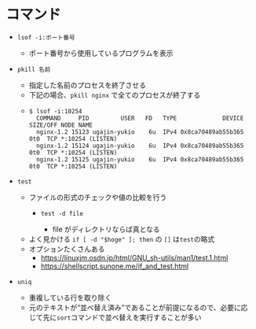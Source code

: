 # コマンド

- `lsof -i:ポート番号`
  - ポート番号から使用しているプログラムを表示

- `pkill 名前`
  - 指定した名前のプロセスを終了させる
  - 下記の場合、`pkill nginx` で全てのプロセスが終了する
  - ```
    $ lsof -i:10254
      COMMAND     PID         USER   FD   TYPE             DEVICE SIZE/OFF NODE NAME
      nginx-1.2 15123 ugajin-yukio    6u  IPv4 0x8ca70489ab55b365      0t0  TCP *:10254 (LISTEN)
      nginx-1.2 15124 ugajin-yukio    6u  IPv4 0x8ca70489ab55b365      0t0  TCP *:10254 (LISTEN)
      nginx-1.2 15125 ugajin-yukio    6u  IPv4 0x8ca70489ab55b365      0t0  TCP *:10254 (LISTEN)
    ```

- `test`
  - ファイルの形式のチェックや値の比較を行う
    - ```
      test -d file
      ````
      - file がディレクトリならば真となる
  - よく見かける `if [ -d "$hoge" ]; then` の `[]` は`test`の略式
  - オプションたくさんある
    - https://linuxjm.osdn.jp/html/GNU_sh-utils/man1/test.1.html
    - https://shellscript.sunone.me/if_and_test.html

- `uniq`
  - 重複している行を取り除く
  - 元のテキストが“並べ替え済み”であることが前提になるので、必要に応じて先に`sort`コマンドで並べ替えを実行することが多い

